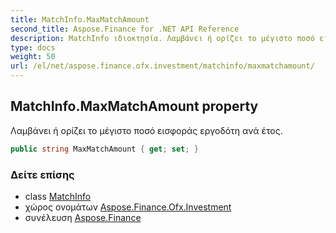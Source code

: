```yaml
---
title: MatchInfo.MaxMatchAmount
second_title: Aspose.Finance for .NET API Reference
description: MatchInfo ιδιοκτησία. Λαμβάνει ή ορίζει το μέγιστο ποσό εισφοράς εργοδότη ανά έτος.
type: docs
weight: 50
url: /el/net/aspose.finance.ofx.investment/matchinfo/maxmatchamount/
---
```

## MatchInfo.MaxMatchAmount property

Λαμβάνει ή ορίζει το μέγιστο ποσό εισφοράς εργοδότη ανά έτος.

```csharp
public string MaxMatchAmount { get; set; }
```

### Δείτε επίσης

* class [MatchInfo](../)
* χώρος ονομάτων [Aspose.Finance.Ofx.Investment](../../matchinfo/)
* συνέλευση [Aspose.Finance](../../../)


